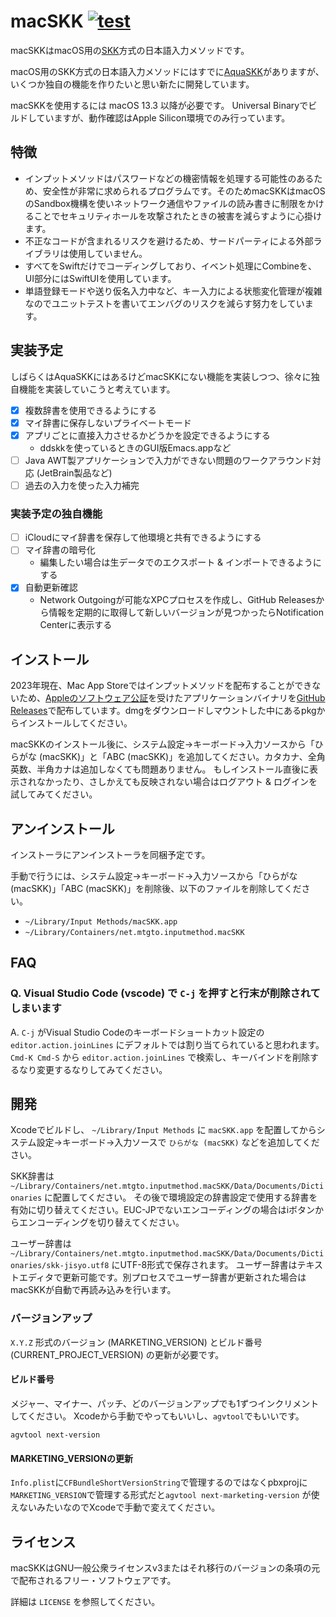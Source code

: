 macSKK [![test](https://github.com/mtgto/macSKK/actions/workflows/test.yml/badge.svg)](https://github.com/mtgto/macSKK/actions/workflows/test.yml)
====
macSKKはmacOS用の[SKK](https://ja.wikipedia.org/wiki/SKK)方式の日本語入力メソッドです。

macOS用のSKK方式の日本語入力メソッドにはすでに[AquaSKK](https://github.com/codefirst/aquaskk/)がありますが、いくつか独自の機能を作りたいと思い新たに開発しています。

macSKKを使用するには macOS 13.3 以降が必要です。
Universal Binaryでビルドしていますが、動作確認はApple Silicon環境でのみ行っています。

## 特徴

- インプットメソッドはパスワードなどの機密情報を処理する可能性のあるため、安全性が非常に求められるプログラムです。そのためmacSKKはmacOSのSandbox機構を使いネットワーク通信やファイルの読み書きに制限をかけることでセキュリティホールを攻撃されたときの被害を減らすように心掛けます。
- 不正なコードが含まれるリスクを避けるため、サードパーティによる外部ライブラリは使用していません。
- すべてをSwiftだけでコーディングしており、イベント処理にCombineを、UI部分にはSwiftUIを使用しています。
- 単語登録モードや送り仮名入力中など、キー入力による状態変化管理が複雑なのでユニットテストを書いてエンバグのリスクを減らす努力をしています。

## 実装予定

しばらくはAquaSKKにはあるけどmacSKKにない機能を実装しつつ、徐々に独自機能を実装していこうと考えています。

- [x] 複数辞書を使用できるようにする
- [x] マイ辞書に保存しないプライベートモード
- [x] アプリごとに直接入力させるかどうかを設定できるようにする
  - ddskkを使っているときのGUI版Emacs.appなど
- [ ] Java AWT製アプリケーションで入力ができない問題のワークアラウンド対応 (JetBrain製品など)
- [ ] 過去の入力を使った入力補完

### 実装予定の独自機能

- [ ] iCloudにマイ辞書を保存して他環境と共有できるようにする
- [ ] マイ辞書の暗号化
  - 編集したい場合は生データでのエクスポート & インポートできるようにする
- [x] 自動更新確認
  - Network Outgoingが可能なXPCプロセスを作成し、GitHub Releasesから情報を定期的に取得して新しいバージョンが見つかったらNotification Centerに表示する

## インストール

2023年現在、Mac App Storeではインプットメソッドを配布することができないため、[Appleのソフトウェア公証](https://support.apple.com/ja-jp/guide/security/sec3ad8e6e53/1/web/1)を受けたアプリケーションバイナリを[GitHub Releases](https://github.com/mtgto/macSKK/releases/latest)で配布しています。dmgをダウンロードしマウントした中にあるpkgからインストールしてください。

macSKKのインストール後に、システム設定→キーボード→入力ソースから「ひらがな (macSKK)」と「ABC (macSKK)」を追加してください。カタカナ、全角英数、半角カナは追加しなくても問題ありません。
もしインストール直後に表示されなかったり、さしかえても反映されない場合はログアウト & ログインを試してみてください。

## アンインストール

インストーラにアンインストーラを同梱予定です。

手動で行うには、システム設定→キーボード→入力ソースから「ひらがな (macSKK)」「ABC (macSKK)」を削除後、以下のファイルを削除してください。

- `~/Library/Input Methods/macSKK.app`
- `~/Library/Containers/net.mtgto.inputmethod.macSKK`

## FAQ

### Q. Visual Studio Code (vscode) で `C-j` を押すと行末が削除されてしまいます

A. `C-j` がVisual Studio Codeのキーボードショートカット設定の `editor.action.joinLines` にデフォルトでは割り当てられていると思われます。`Cmd-K Cmd-S` から `editor.action.joinLines` で検索し、キーバインドを削除するなり変更するなりしてみてください。

## 開発

Xcodeでビルドし、 `~/Library/Input Methods` に `macSKK.app` を配置してからシステム設定→キーボード→入力ソースで `ひらがな (macSKK)` などを追加してください。

SKK辞書は `~/Library/Containers/net.mtgto.inputmethod.macSKK/Data/Documents/Dictionaries` に配置してください。
その後で環境設定の辞書設定で使用する辞書を有効に切り替えてください。EUC-JPでないエンコーディングの場合はiボタンからエンコーディングを切り替えてください。

ユーザー辞書は `~/Library/Containers/net.mtgto.inputmethod.macSKK/Data/Documents/Dictionaries/skk-jisyo.utf8` にUTF-8形式で保存されます。
ユーザー辞書はテキストエディタで更新可能です。別プロセスでユーザー辞書が更新された場合はmacSKKが自動で再読み込みを行います。

### バージョンアップ

`X.Y.Z` 形式のバージョン (MARKETING_VERSION) とビルド番号 (CURRENT_PROJECT_VERSION) の更新が必要です。

#### ビルド番号

メジャー、マイナー、パッチ、どのバージョンアップでも1ずつインクリメントしてください。
Xcodeから手動でやってもいいし、`agvtool`でもいいです。

```console
agvtool next-version
```

#### MARKETING_VERSIONの更新

`Info.plist`に`CFBundleShortVersionString`で管理するのではなくpbxprojに`MARKETING_VERSION`で管理する形式だと`agvtool next-marketing-version` が使えないみたいなのでXcodeで手動で変えてください。

## ライセンス

macSKKはGNU一般公衆ライセンスv3またはそれ移行のバージョンの条項の元で配布されるフリー・ソフトウェアです。

詳細は `LICENSE` を参照してください。

